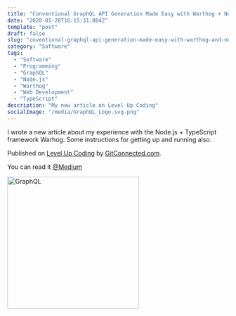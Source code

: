 ```yaml
---
title: "Conventional GraphQL API Generation Made Easy with Warthog + Node.js"
date: "2020-01-20T16:15:31.804Z"
template: "post"
draft: false
slug: "coventional-graphql-api-generation-made-easy-with-warthog-and-nodejs"
category: "Software"
tags:
  - "Software"
  - "Programming"
  - "GraphQL"
  - "Node.js"
  - "Warthog"
  - "Web Development"
  - "TypeScript"
description: "My new article on Level Up Coding"
socialImage: "/media/GraphQL_Logo.svg.png"
---
```


I wrote a new article about my experience with the Node.js + TypeScript framework Warhog. Some instructions for getting up and running also.

Published on [Level Up Coding](
https://levelup.gitconnected.com/conventional-graphql-api-generation-made-easy-with-warthog-node-js-b844a0c30b78) by [GitConnected.com](https://gitconnected.com/).

You can read it [@Medium](https://levelup.gitconnected.com/conventional-graphql-api-generation-made-easy-with-warthog-node-js-b844a0c30b78)

<a href="
https://levelup.gitconnected.com/conventional-graphql-api-generation-made-easy-with-warthog-node-js-b844a0c30b78"><img src="/media/GraphQL_Logo.svg.png" alt="GraphQL" width="300"></a>
